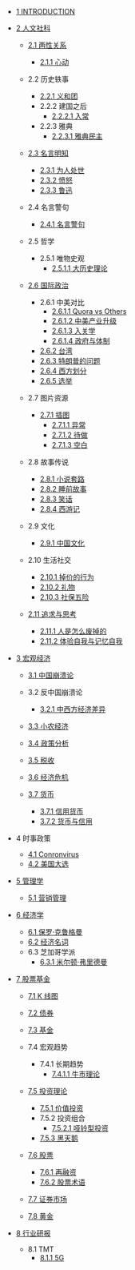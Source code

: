   - [1 INTRODUCTION](/INTRODUCTION.md)
  - [2 人文社科](/人文社科/README.md)
    - [2.1 两性关系](/人文社科/两性关系/README.md)
      - [2.1.1 心动](/人文社科/两性关系/心动.md)
    - 2.2 历史轶事
      - [2.2.1 义和团](/人文社科/历史轶事/义和团.md)
      - 2.2.2 建国之后
        - [2.2.2.1 入常](/人文社科/历史轶事/建国之后/入常.md)
      - 2.2.3 雅典
        - [2.2.3.1 雅典民主](/人文社科/历史轶事/雅典/雅典民主.md)
    - [2.3 名言明知](/人文社科/名言明知/README.md)
      - [2.3.1 为人处世](/人文社科/名言明知/为人处世.md)
      - [2.3.2 愤怒](/人文社科/名言明知/愤怒.md)
      - [2.3.3 鲁迅](/人文社科/名言明知/鲁迅.md)
    - 2.4 名言警句
      - [2.4.1 名言警句](/人文社科/名言警句/名言警句.md)
    - 2.5 哲学
      - 2.5.1 唯物史观
        - [2.5.1.1 大历史理论](/人文社科/哲学/唯物史观/大历史理论.md)
    - [2.6 国际政治](/人文社科/国际政治/README.md)
      - 2.6.1 中美对比
        - [2.6.1.1 Quora vs Others](/人文社科/国际政治/中美对比/Quora%20vs%20Others.md)
        - [2.6.1.2 中美产业升级](/人文社科/国际政治/中美对比/中美产业升级.md)
        - [2.6.1.3 入关学](/人文社科/国际政治/中美对比/入关学.md)
        - [2.6.1.4 政府与体制](/人文社科/国际政治/中美对比/政府与体制.md)
      - [2.6.2 台湾](/人文社科/国际政治/台湾.md)
      - [2.6.3 特朗普的问题](/人文社科/国际政治/特朗普的问题.md)
      - [2.6.4 西方划分](/人文社科/国际政治/西方划分.md)
      - [2.6.5 选举](/人文社科/国际政治/选举/README.md)
        
    - 2.7 图片资源
      - [2.7.1 插图](/人文社科/图片资源/插图/README.md)
        - [2.7.1.1 异常](/人文社科/图片资源/插图/异常.md)
        - [2.7.1.2 待做](/人文社科/图片资源/插图/待做.md)
        - [2.7.1.3 空白](/人文社科/图片资源/插图/空白.md)
    - 2.8 故事传说
      - [2.8.1 小说套路](/人文社科/故事传说/小说套路.md)
      - [2.8.2 睡前故事](/人文社科/故事传说/睡前故事.md)
      - [2.8.3 笑话](/人文社科/故事传说/笑话.md)
      - [2.8.4 西游记](/人文社科/故事传说/西游记/README.md)
        
    - 2.9 文化
      - [2.9.1 中国文化](/人文社科/文化/中国文化.md)
    - 2.10 生活社交
      - [2.10.1 掉价的行为](/人文社科/生活社交/掉价的行为.md)
      - [2.10.2 礼物](/人文社科/生活社交/礼物.md)
      - [2.10.3 社保五险](/人文社科/生活社交/社保五险.md)
    - [2.11 追求与思考](/人文社科/追求与思考/README.md)
      - [2.11.1 人是怎么废掉的](/人文社科/追求与思考/人是怎么废掉的.md)
      - [2.11.2 体验自我与记忆自我](/人文社科/追求与思考/体验自我与记忆自我.md)
  - [3 宏观经济](/宏观经济/README.md)
    - [3.1 中国崩溃论](/宏观经济/中国崩溃论/README.md)
      
    - 3.2 反中国崩溃论
      - [3.2.1 中西方经济差异](/宏观经济/反中国崩溃论/中西方经济差异.md)
    - [3.3 小农经济](/宏观经济/小农经济/README.md)
      
    - [3.4 政策分析](/宏观经济/政策分析/README.md)
      
    - [3.5 税收](/宏观经济/税收/README.md)
      
    - [3.6 经济危机](/宏观经济/经济危机/README.md)
      
    - [3.7 货币](/宏观经济/货币/README.md)
      - [3.7.1 信用货币](/宏观经济/货币/信用货币.md)
      - [3.7.2 货币与信用](/宏观经济/货币/货币与信用.md)
  - 4 时事政策
    - [4.1 Conronvirus](/时事政策/Conronvirus.md)
    - [4.2 美国大选](/时事政策/美国大选.md)
  - [5 管理学](/管理学/README.md)
    - [5.1 营销管理](/管理学/营销管理.md)
  - [6 经济学](/经济学/README.md)
    - [6.1 保罗·克鲁格曼](/经济学/保罗·克鲁格曼.md)
    - [6.2 经济名词](/经济学/经济名词.md)
    - 6.3 芝加哥学派
      - [6.3.1 米尔顿·弗里德曼](/经济学/芝加哥学派/米尔顿·弗里德曼.md)
  - [7 股票基金](/股票基金/README.md)
    - [7.1 K 线图](/股票基金/K%20线图/README.md)
      
    - [7.2 债券](/股票基金/债券/README.md)
      
    - [7.3 基金](/股票基金/基金/README.md)
      
    - 7.4 宏观趋势
      - 7.4.1 长期趋势
        - [7.4.1.1 牛市理论](/股票基金/宏观趋势/长期趋势/牛市理论.md)
    - [7.5 投资理论](/股票基金/投资理论/README.md)
      - [7.5.1 价值投资](/股票基金/投资理论/价值投资.md)
      - 7.5.2 投资组合
        - [7.5.2.1 哑铃型投资](/股票基金/投资理论/投资组合/哑铃型投资.md)
      - [7.5.3 黑天鹅](/股票基金/投资理论/黑天鹅.md)
    - [7.6 股票](/股票基金/股票/README.md)
      - [7.6.1 再融资](/股票基金/股票/再融资.md)
      - [7.6.2 股票术语](/股票基金/股票/股票术语.md)
    - [7.7 证券市场](/股票基金/证券市场/README.md)
      
    - [7.8 黄金](/股票基金/黄金/README.md)
      
  - [8 行业研报](/行业研报/README.md)
    - 8.1 TMT
      - [8.1.1 5G](/行业研报/TMT/5G/README.md)
        